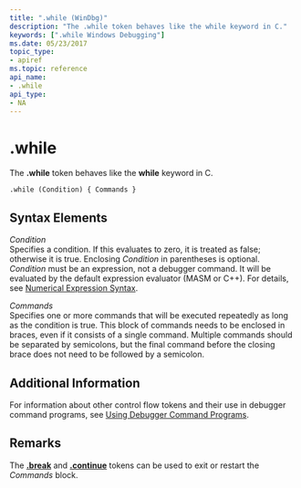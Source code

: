 ```yaml
---
title: ".while (WinDbg)"
description: "The .while token behaves like the while keyword in C."
keywords: [".while Windows Debugging"]
ms.date: 05/23/2017
topic_type:
- apiref
ms.topic: reference
api_name:
- .while
api_type:
- NA
---
```


# .while

The **.while** token behaves like the **while** keyword in C.

```dbgcmd
.while (Condition) { Commands } 
```

## Syntax Elements

<span id="_______Condition______"></span><span id="_______condition______"></span><span id="_______CONDITION______"></span> *Condition*   
Specifies a condition. If this evaluates to zero, it is treated as false; otherwise it is true. Enclosing *Condition* in parentheses is optional. *Condition* must be an expression, not a debugger command. It will be evaluated by the default expression evaluator (MASM or C++). For details, see [Numerical Expression Syntax](numerical-expression-syntax.md).

<span id="_______Commands______"></span><span id="_______commands______"></span><span id="_______COMMANDS______"></span> *Commands*   
Specifies one or more commands that will be executed repeatedly as long as the condition is true. This block of commands needs to be enclosed in braces, even if it consists of a single command. Multiple commands should be separated by semicolons, but the final command before the closing brace does not need to be followed by a semicolon.

## Additional Information

For information about other control flow tokens and their use in debugger command programs, see [Using Debugger Command Programs](../debugger/using-debugger-command-programs.md).

## Remarks

The [**.break**](https://support.microsoft.com/help/833721/available-switch-options-for-the-windows-xp-and-the-windows-server-200) and [**.continue**](-continue.md) tokens can be used to exit or restart the *Commands* block.
